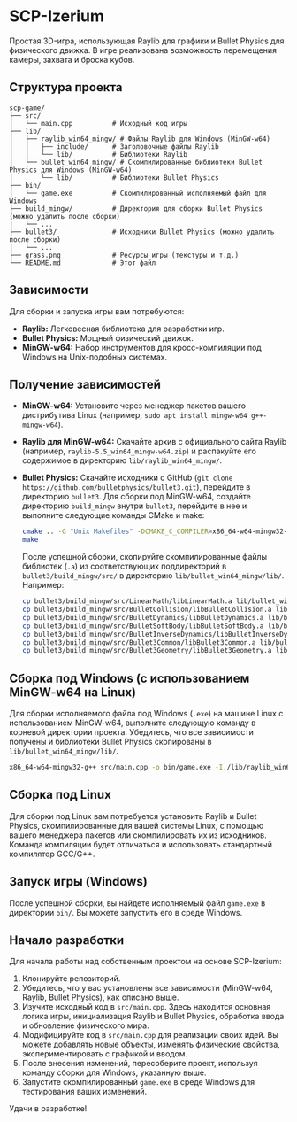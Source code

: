 # SCP-Izerium

Простая 3D-игра, использующая Raylib для графики и Bullet Physics для физического движка. В игре реализована возможность перемещения камеры, захвата и броска кубов.

## Структура проекта

```
scp-game/
├── src/
│   └── main.cpp          # Исходный код игры
├── lib/
│   ├── raylib_win64_mingw/ # Файлы Raylib для Windows (MinGW-w64)
│   │   ├── include/      # Заголовочные файлы Raylib
│   │   └── lib/          # Библиотеки Raylib
│   └── bullet_win64_mingw/ # Скомпилированные библиотеки Bullet Physics для Windows (MinGW-w64)
│       └── lib/          # Библиотеки Bullet Physics
├── bin/
│   └── game.exe          # Скомпилированный исполняемый файл для Windows
├── build_mingw/          # Директория для сборки Bullet Physics (можно удалить после сборки)
│   └── ...
├── bullet3/              # Исходники Bullet Physics (можно удалить после сборки)
│   └── ...
├── grass.png             # Ресурсы игры (текстуры и т.д.)
└── README.md             # Этот файл
```

## Зависимости

Для сборки и запуска игры вам потребуются:

*   **Raylib:** Легковесная библиотека для разработки игр.
*   **Bullet Physics:** Мощный физический движок.
*   **MinGW-w64:** Набор инструментов для кросс-компиляции под Windows на Unix-подобных системах.

## Получение зависимостей

*   **MinGW-w64:** Установите через менеджер пакетов вашего дистрибутива Linux (например, `sudo apt install mingw-w64 g++-mingw-w64`).
*   **Raylib для MinGW-w64:** Скачайте архив с официального сайта Raylib (например, `raylib-5.5_win64_mingw-w64.zip`) и распакуйте его содержимое в директорию `lib/raylib_win64_mingw/`.
*   **Bullet Physics:** Скачайте исходники с GitHub (`git clone https://github.com/bulletphysics/bullet3.git`), перейдите в директорию `bullet3`. Для сборки под MinGW-w64, создайте директорию `build_mingw` внутри `bullet3`, перейдите в нее и выполните следующие команды CMake и make:

    ```bash
    cmake .. -G "Unix Makefiles" -DCMAKE_C_COMPILER=x86_64-w64-mingw32-gcc -DCMAKE_CXX_COMPILER=x86_64-w64-mingw32-g++ -DCMAKE_SYSTEM_NAME=Windows -DUSE_GRAPHICAL_BENCHMARK=OFF -DBUILD_BULLET2_DEMOS=OFF -DBUILD_CPU_DEMOS=OFF -DBUILD_EXTRAS=OFF
    make
    ```

    После успешной сборки, скопируйте скомпилированные файлы библиотек (`.a`) из соответствующих поддиректорий в `bullet3/build_mingw/src/` в директорию `lib/bullet_win64_mingw/lib/`. Например:

    ```bash
    cp bullet3/build_mingw/src/LinearMath/libLinearMath.a lib/bullet_win64_mingw/lib/
    cp bullet3/build_mingw/src/BulletCollision/libBulletCollision.a lib/bullet_win64_mingw/lib/
    cp bullet3/build_mingw/src/BulletDynamics/libBulletDynamics.a lib/bullet_win64_mingw/lib/
    cp bullet3/build_mingw/src/BulletSoftBody/libBulletSoftBody.a lib/bullet_win64_mingw/lib/
    cp bullet3/build_mingw/src/BulletInverseDynamics/libBulletInverseDynamics.a lib/bullet_win64_mingw/lib/
    cp bullet3/build_mingw/src/Bullet3Common/libBullet3Common.a lib/bullet_win64_mingw/lib/
    cp bullet3/build_mingw/src/Bullet3Geometry/libBullet3Geometry.a lib/bullet_win64_mingw/lib/
    ```

## Сборка под Windows (с использованием MinGW-w64 на Linux)

Для сборки исполняемого файла под Windows (`.exe`) на машине Linux с использованием MinGW-w64, выполните следующую команду в корневой директории проекта. Убедитесь, что все зависимости получены и библиотеки Bullet Physics скопированы в `lib/bullet_win64_mingw/lib/`.

```bash
x86_64-w64-mingw32-g++ src/main.cpp -o bin/game.exe -I./lib/raylib_win64_mingw/include -L./lib/raylib_win64_mingw/lib -lraylib -I./bullet3/src -L./lib/bullet_win64_mingw/lib -lBulletDynamics -lBulletCollision -lBulletSoftBody -lBulletInverseDynamics -lBullet3Common -lLinearMath -lBullet3Geometry -static -lwinmm -lgdi32 -lopengl32 -lcomdlg32
```

## Сборка под Linux

Для сборки под Linux вам потребуется установить Raylib и Bullet Physics, скомпилированные для вашей системы Linux, с помощью вашего менеджера пакетов или скомпилировать их из исходников. Команда компиляции будет отличаться и использовать стандартный компилятор GCC/G++.

## Запуск игры (Windows)

После успешной сборки, вы найдете исполняемый файл `game.exe` в директории `bin/`. Вы можете запустить его в среде Windows.

## Начало разработки

Для начала работы над собственным проектом на основе SCP-Izerium:

1.  Клонируйте репозиторий.
2.  Убедитесь, что у вас установлены все зависимости (MinGW-w64, Raylib, Bullet Physics), как описано выше.
3.  Изучите исходный код в `src/main.cpp`. Здесь находится основная логика игры, инициализация Raylib и Bullet Physics, обработка ввода и обновление физического мира.
4.  Модифицируйте код в `src/main.cpp` для реализации своих идей. Вы можете добавлять новые объекты, изменять физические свойства, экспериментировать с графикой и вводом.
5.  После внесения изменений, пересоберите проект, используя команду сборки для Windows, указанную выше.
6.  Запустите скомпилированный `game.exe` в среде Windows для тестирования ваших изменений.

Удачи в разработке!

